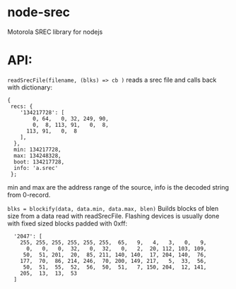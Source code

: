# node-srec
Motorola SREC library for nodejs


# API:

```readSrecFile(filename, (blks) => cb )```
reads a srec file and calls back with dictionary:
```
{
 recs: {
    '134217728': [
        0, 64,   0, 32, 249, 90,
        0,  8, 113, 91,   0,  8,
      113, 91,   0,  8
    ],
  },
  min: 134217728,
  max: 134248328,
  boot: 134217728,
  info: 'a.srec'
 };
 ```
 min and max are the address range of the source, info is the decoded string from 0-record.

```blks = blockify(data, data.min, data.max, blen)```
Builds blocks of blen size from a data read with readSrecFile.
Flashing devices is usually done with fixed sized blocks padded with 0xff:
```
  '2047': [
    255, 255, 255, 255, 255, 255,  65,   9,   4,   3,   0,   9,
      0,   0,   0,  32,   0,  32,   0,   2,  20, 112, 103, 109,
     50,  51, 201,  20,  85, 211, 140, 140,  17, 204, 140,  76,
    177,  70,  86, 214, 246,  70, 200, 149, 217,   5,  33,  56,
     50,  51,  55,  52,  56,  50,  51,   7, 150, 204,  12, 141,
    205,  13,  13,  53
  ]
 ```